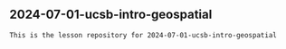 ## 2024-07-01-ucsb-intro-geospatial

    This is the lesson repository for 2024-07-01-ucsb-intro-geospatial
